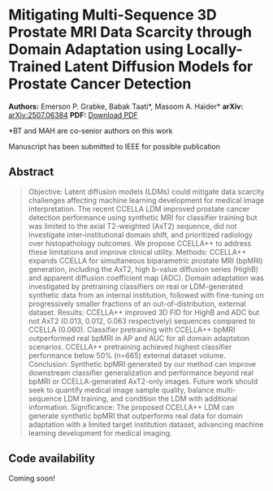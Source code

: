 # Mitigating Multi-Sequence 3D Prostate MRI Data Scarcity through Domain Adaptation using Locally-Trained Latent Diffusion Models for Prostate Cancer Detection

**Authors:** Emerson P. Grabke, Babak Taati*, Masoom A. Haider*
**arXiv:** [arXiv:2507.06384](https://arxiv.org/abs/2507.06384) 
**PDF:** [Download PDF](https://arxiv.org/pdf/2507.06384.pdf)

*BT and MAH are co-senior authors on this work

Manuscript has been submitted to IEEE for possible publication

## Abstract

> Objective: Latent diffusion models (LDMs) could mitigate data scarcity challenges affecting machine learning development for medical image interpretation. The recent CCELLA LDM improved prostate cancer detection performance using synthetic MRI for classifier training but was limited to the axial T2-weighted (AxT2) sequence, did not investigate inter-institutional domain shift, and prioritized radiology over histopathology outcomes. We propose CCELLA++ to address these limitations and improve clinical utility. Methods: CCELLA++ expands CCELLA for simultaneous biparametric prostate MRI (bpMRI) generation, including the AxT2, high b-value diffusion series (HighB) and apparent diffusion coefficient map (ADC). Domain adaptation was investigated by pretraining classifiers on real or LDM-generated synthetic data from an internal institution, followed with fine-tuning on progressively smaller fractions of an out-of-distribution, external dataset. Results: CCELLA++ improved 3D FID for HighB and ADC but not AxT2 (0.013, 0.012, 0.063 respectively) sequences compared to CCELLA (0.060). Classifier pretraining with CCELLA++ bpMRI outperformed real bpMRI in AP and AUC for all domain adaptation scenarios. CCELLA++ pretraining achieved highest classifier performance below 50% (n=665) external dataset volume. Conclusion: Synthetic bpMRI generated by our method can improve downstream classifier generalization and performance beyond real bpMRI or CCELLA-generated AxT2-only images. Future work should seek to quantify medical image sample quality, balance multi-sequence LDM training, and condition the LDM with additional information. Significance: The proposed CCELLA++ LDM can generate synthetic bpMRI that outperforms real data for domain adaptation with a limited target institution dataset, advancing machine learning development for medical imaging.

## Code availability
Coming soon!
